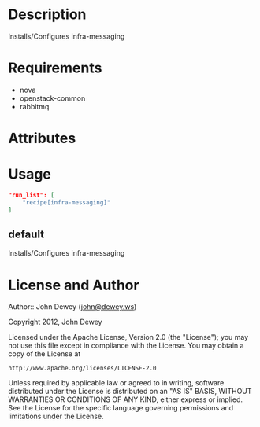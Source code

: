 Description
===========

Installs/Configures infra-messaging

Requirements
============

* nova
* openstack-common
* rabbitmq

Attributes
==========

Usage
=====

```json
"run_list": [
    "recipe[infra-messaging]"
]
```

default
----

Installs/Configures infra-messaging

License and Author
==================

Author:: John Dewey (<john@dewey.ws>)

Copyright 2012, John Dewey

Licensed under the Apache License, Version 2.0 (the "License");
you may not use this file except in compliance with the License.
You may obtain a copy of the License at

    http://www.apache.org/licenses/LICENSE-2.0

Unless required by applicable law or agreed to in writing, software
distributed under the License is distributed on an "AS IS" BASIS,
WITHOUT WARRANTIES OR CONDITIONS OF ANY KIND, either express or implied.
See the License for the specific language governing permissions and 
limitations under the License.
